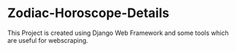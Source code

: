 # Zodiac-Horoscope-Details
This Project is created using Django Web Framework and some tools which are useful for webscraping.
